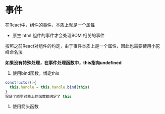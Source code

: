 # 事件

在React中，组件的事件，本质上就是一个属性

- 原生 html 组件的事件才会处理BOM 相关的事件

按照之前React对组件的约定，由于事件本质上是一个属性，因此也需要使用小驼峰命名法

**如果没有特殊处理，在事件处理函数中，this指向undefined**

1. 使用bind函数，绑定this

```js
constructor(){
  this.handle = this.handle.bind(this)
}
保证了原型对象上的函数都绑定了 this
```

1. 使用箭头函数
